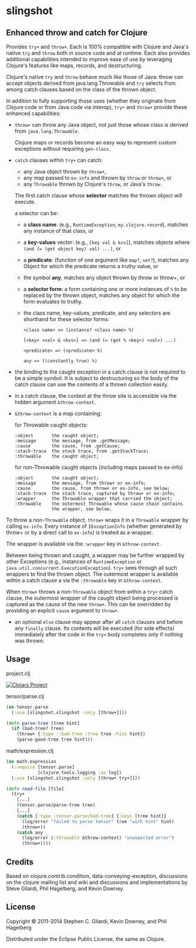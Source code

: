 slingshot
=========

Enhanced throw and catch for Clojure
------------------------------------

  Provides `try+` and `throw+`. Each is 100% compatible with Clojure
  and Java's native `try` and `throw` both in source code and at
  runtime. Each also provides additional capabilities intended to
  improve ease of use by leveraging Clojure's features like maps,
  records, and destructuring.

  Clojure's native `try` and `throw` behave much like those of Java:
  throw can accept objects derived from java.lang.Throwable and `try`
  selects from among catch clauses based on the class of the thrown
  object.

  In addition to fully supporting those uses (whether they originate
  from Clojure code or from Java code via interop), `try+` and
  `throw+` provide these enhanced capabilities:

  - `throw+` can throw any Java object, not just those whose class is
    derived from `java.lang.Throwable`.

    Clojure maps or records become an easy way to represent custom
    exceptions without requiring `gen-class`.

  - `catch` clauses within `try+` can catch:
    - any Java object thrown by `throw+`,
    - any map passed to `ex-info` and thrown by `throw` or `throw+`, or
    - any `Throwable` thrown by Clojure's `throw`, or Java's `throw`.

    The first catch clause whose **selector** matches the thrown
    object will execute.

    a selector can be:

    - a **class name**: (e.g., `RuntimeException`, `my.clojure.record`),
      matches any instance of that class, or

    - a **key-values** vector: (e.g., `[key val & kvs]`), matches
      objects where `(and (= (get object key) val) ...)`, or

    - a **predicate**: (function of one argument like `map?`, `set?`),
      matches any Object for which the predicate returns a truthy
      value, or

    - the symbol **any**, matches any object thrown by throw or
      throw+, or

    - a **selector form**: a form containing one or more instances of
      `%` to be replaced by the thrown object, matches any object for
      which the form evaluates to truthy.

    - the class name, key-values, predicate, and any selectors are
      shorthand for these selector forms:

          <class name> => (instance? <class name> %)

          [<key> <val> & <kvs>] => (and (= (get % <key>) <val>) ...)

          <predicate> => (<predicate> %)

          any => ((constantly true) %)

  - the binding to the caught exception in a catch clause is not
    required to be a simple symbol. It is subject to destructuring so
    the body of the catch clause can use the contents of a thrown
    collection easily.

  - in a catch clause, the context at the throw site is accessible via
    the hidden argument `&throw-context`.

  - `&throw-context` is a map containing:

    for Throwable caught objects:

        :object       the caught object;
        :message      the message, from .getMessage;
        :cause        the cause, from .getCause;
        :stack-trace  the stack trace, from .getStackTrace;
        :throwable    the caught object;

    for non-Throwable caught objects (including maps passed to ex-info)

        :object       the caught object;
        :message      the message, from throw+ or ex-info;
        :cause        the cause, from throw+ or ex-info, see below;
        :stack-trace  the stack trace, captured by throw+ or ex-info;
        :wrapper      the Throwable wrapper that carried the object;
        :throwable    the outermost Throwable whose cause chain contains
                      the wrapper, see below.

  To throw a non-`Throwable` object, `throw+` wraps it in a
  `Throwable` wrapper by calling `ex-info`. Every instance of
  `IExceptionInfo` (whether generated by throw+ or by a direct call to
  `ex-info`) is treated as a wrapper.

  The wrapper is available via the `:wrapper` key in `&throw-context`.

  Between being thrown and caught, a wrapper may be further wrapped by
  other Exceptions (e.g., instances of `RuntimeException` or
  `java.util.concurrent.ExecutionException`). `try+` sees through all
  such wrappers to find the thrown object. The outermost wrapper is
  available within a catch clause a via the `:throwable` key in
  `&throw-context`.

  When `throw+` throws a non-`Throwable` object from within a `try+`
  catch clause, the outermost wrapper of the caught object being
  processed is captured as the cause of the new `throw+`. This can be
  overridden by providing an explicit `cause` argument to `throw+`.

  - an optional `else` clause may appear after all `catch` clauses and
    before any `finally` clause. Its contents will be executed (for
    side effects) immediately after the code in the `try+` body
    completes only if nothing was thrown.

Usage
-----

project.clj

[![Clojars Project](http://clojars.org/slingshot/latest-version.svg)](http://clojars.org/slingshot)

tensor/parse.clj

```clojure
(ns tensor.parse
  (:use [slingshot.slingshot :only [throw+]]))

(defn parse-tree [tree hint]
  (if (bad-tree? tree)
    (throw+ {:type ::bad-tree :tree tree :hint hint})
    (parse-good-tree tree hint)))
```

math/expression.clj

```clojure
(ns math.expression
  (:require [tensor.parse]
            [clojure.tools.logging :as log])
  (:use [slingshot.slingshot :only [throw+ try+]]))

(defn read-file [file]
  (try+
    [...]
    (tensor.parse/parse-tree tree)
    [...]
    (catch [:type :tensor.parse/bad-tree] {:keys [tree hint]}
      (log/error "failed to parse tensor" tree "with hint" hint)
      (throw+))
    (catch any _
      (log/error (:throwable &throw-context) "unexpected error")
      (throw+))))
```

Credits
-------

  Based on clojure.contrib.condition, data-conveying-exception,
  discussions on the clojure mailing list and wiki and discussions and
  implementations by Steve Gilardi, Phil Hagelberg, and Kevin Downey.

License
-------

  Copyright &copy; 2011-2014 Stephen C. Gilardi, Kevin Downey, and
  Phil Hagelberg

  Distributed under the Eclipse Public License, the same as Clojure.
